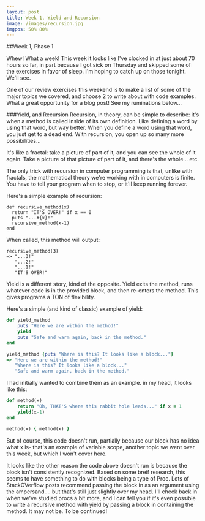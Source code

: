 ```yaml
---
layout: post
title: Week 1, Yield and Recursion
image: /images/recursion.jpg
imgpos: 50% 80%
---
```


##Week 1, Phase 1

Whew! What a week! This week it looks like I've clocked in at just about 70 hours so far, in part because I got sick on Thursday and skipped some of the exercises in favor of sleep. I'm hoping to catch up on those tonight. We'll see.

One of our review exercises this weekend is to make a list of some of the major topics we covered, and choose 2 to write about with code examples. What a great opportunity for a blog post! See my ruminations below...

###Yield, and Recursion
Recursion, in theory, can be simple to describe: it's when a method is called inside of its own definition. Like defining a word by using that word, but way better. When you define a word using that word, you just get to a dead end. With recursion, you open up so many more possibilities...

It's like a fractal: take a picture of part of it, and you can see the whole of it again. Take a picture of that picture of part of it, and there's the whole... etc.

The only trick with recursion in computer programming is that, unlike with fractals, the mathematical theory we're working with in computers is finite. You have to tell your program when to stop, or it'll keep running forever.

Here's a simple example of recursion:

```
def recursive_method(x)
  return "IT'S OVER!" if x == 0
  puts "...#{x}!"
  recursive_method(x-1)
end
```
When called, this method will output:
```
recursive_method(3)
=> "...3!"
   "...2!"
   "...1!"
   "IT'S OVER!"
```

Yield is a different story, kind of the opposite. Yield exits the method, runs whatever code is in the provided block, and then re-enters the method. This gives programs a TON of flexibility.

Here's a simple (and kind of classic) example of yield:
```ruby
def yield_method
	puts "Here we are within the method!"
	yield
	puts "Safe and warm again, back in the method."
end

yield_method {puts "Where is this? It looks like a block..."}
=> "Here we are within the method!"
   "Where is this? It looks like a block..."
   "Safe and warm again, back in the method."
```

I had initially wanted to combine them as an example. in my head, it looks like this:

```ruby
def method(x)
	return "Oh, THAT'S where this rabbit hole leads..." if x = 1
	yield(x-1)
end

method(x) { method(x) }
```

But of course, this code doesn't run, partially because our block has no idea what x is- that's an example of variable scope, another topic we went over this week, but which I won't cover here.

It looks like the other reason the code above doesn't run is because the block isn't consistently recognized. Based on some breif research, this seems to have something to do with blocks being a type of Proc. Lots of StackOVerflow posts recommend passing the block in as an argument using the ampersand.... but that's still just slightly over my head. I'll check back in when we've studied procs a bit more, and I can tell you if it's even possible to write a recursive method with yield by passing a block in containing the method. It may not be. To be continued!